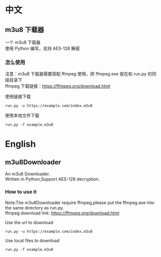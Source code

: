 # 中文

## m3u8 下载器

一个 m3u8 下载器  
使用 Python 编写，支持 AES-128 解密

### 怎么使用

注意：m3u8 下载器需要搭配 ffmpeg 使用，把 ffmpeg.exe 放在和 run.py 的同级目录下  
ffmpeg 下载链接：https://ffmpeg.org/download.html

使用链接下载  
```
run.py -u https://example.com/index.m3u8
```

使用本地文件下载  
```
run.py -f example.m3u8
```

# English

## m3u8Downloader

An m3u8 Downloader.  
Written in Python,Support AES-128 decryption.

### How to use it

Note:The m3u8Downloader require ffmpeg,please put the ffmpeg.exe into the same directory as run.py.  
ffmpeg download link: https://ffmpeg.org/download.html

Use the url to download  
```
run.py -u https://example.com/index.m3u8
```

Use local files to download  
```
run.py -f example.m3u8
```
